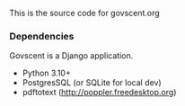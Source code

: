 This is the source code for govscent.org

### Dependencies

Govscent is a Django application.

- Python 3.10+
- PostgresSQL (or SQLite for local dev)
- pdftotext (http://poppler.freedesktop.org)
